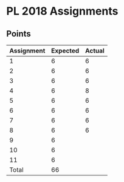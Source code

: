 PL 2018 Assignments
===================

Points
------

| Assignment | Expected | Actual |
|------------|----------|--------|
|          1 |        6 |      6 |
|          2 |        6 |      6 |
|          3 |        6 |      6 |
|          4 |        6 |      8 |
|          5 |        6 |      6 |
|          6 |        6 |      6 |
|          7 |        6 |      6 |
|          8 |        6 |      6 |
|          9 |        6 |        |
|         10 |        6 |        |
|         11 |        6 |        |
|      Total |       66 |        |


